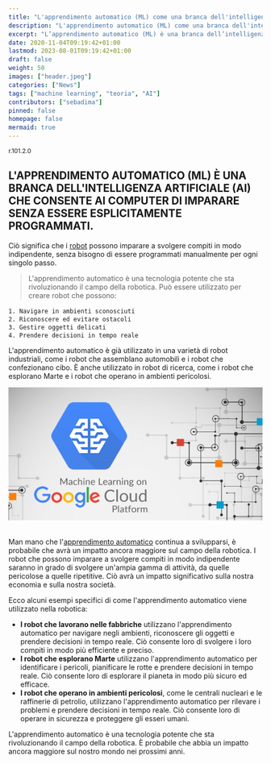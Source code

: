 ```yaml
---
title: "L'apprendimento automatico (ML) come una branca dell'intelligenza artificiale" 
description: "L'apprendimento automatico (ML) come una branca dell'intelligenza artificiale" 
excerpt: "L’apprendimento automatico (ML) è una branca dell’intelligenza artificiale (AI) che consente ai computer di imparare senza essere esplicitamente programmati..."
date: 2020-11-04T09:19:42+01:00
lastmod: 2023-08-01T09:19:42+01:00
draft: false
weight: 50
images: ["header.jpeg"]
categories: ["News"]
tags: ["machine learning", "teoria", "AI"]
contributors: ["sebadima"]
pinned: false
homepage: false
mermaid: true
---
```

<p style="font-size: 12px">r.101.2.0</p>

## L'APPRENDIMENTO AUTOMATICO (ML) È UNA BRANCA DELL'INTELLIGENZA ARTIFICIALE (AI) CHE CONSENTE AI COMPUTER DI IMPARARE SENZA ESSERE ESPLICITAMENTE PROGRAMMATI. 

Ciò significa che i <a href="https://it.wikipedia.org/wiki/Robot" target="_blank" rel="noopener">robot</a>  possono imparare a svolgere compiti in modo indipendente, senza bisogno di essere programmati manualmente per ogni singolo passo.

> L'apprendimento automatico è una tecnologia potente che sta rivoluzionando il campo della robotica. Può essere utilizzato per creare robot che possono:

    1. Navigare in ambienti sconosciuti
    2. Riconoscere ed evitare ostacoli
    3. Gestire oggetti delicati
    4. Prendere decisioni in tempo reale

L'apprendimento automatico è già utilizzato in una varietà di robot industriali, come i robot che assemblano automobili e i robot che confezionano cibo. È anche utilizzato in robot di ricerca, come i robot che esplorano Marte e i robot che operano in ambienti pericolosi.

<img width="800" class="x figure-img img-fluid lazyload blur-up" src="images/101.png" alt="Servizi cloud Google per il machine learning"> 
<br>
<br>

Man mano che l'<a href="https://it.wikipedia.org/wiki/Apprendimento_automatico" target="_blank" rel="noopener">apprendimento automatico</a>    continua a svilupparsi, è probabile che avrà un impatto ancora maggiore sul campo della robotica. I robot che possono imparare a svolgere compiti in modo indipendente saranno in grado di svolgere un'ampia gamma di attività, da quelle pericolose a quelle ripetitive. Ciò avrà un impatto significativo sulla nostra economia e sulla nostra società.

Ecco alcuni esempi specifici di come l'apprendimento automatico viene utilizzato nella robotica:

- **I robot che lavorano nelle fabbriche** utilizzano l'apprendimento automatico per navigare negli ambienti, riconoscere gli oggetti e prendere decisioni in tempo reale. Ciò consente loro di svolgere i loro compiti in modo più efficiente e preciso.
- **I robot che esplorano Marte** utilizzano l'apprendimento automatico per identificare i pericoli, pianificare le rotte e prendere decisioni in tempo reale. Ciò consente loro di esplorare il pianeta in modo più sicuro ed efficace.
- **I robot che operano in ambienti pericolosi**, come le centrali nucleari e le raffinerie di petrolio, utilizzano l'apprendimento automatico per rilevare i problemi e prendere decisioni in tempo reale. Ciò consente loro di operare in sicurezza e proteggere gli esseri umani.

L'apprendimento automatico è una tecnologia potente che sta rivoluzionando il campo della robotica. È probabile che abbia un impatto ancora maggiore sul nostro mondo nei prossimi anni.
